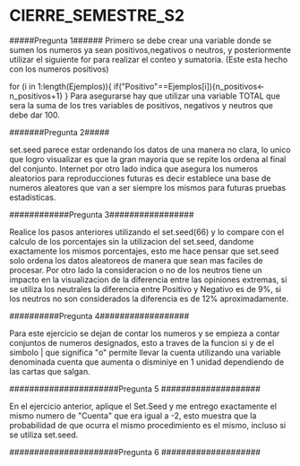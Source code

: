 # CIERRE_SEMESTRE_S2
#####Pregunta 1######
Primero se debe crear una variable donde se sumen los numeros ya sean positivos,negativos o neutros, y posteriormente utilizar el siguiente for para realizar el conteo y sumatoria. (Este esta hecho con los numeros positivos)

for (i in 1:length(Ejemplos)){
  if("Positivo"==Ejemplos[i]){n_positivos<-n_positivos+1}
}
Para asegurarse hay que utilizar una variable TOTAL que sera la suma de los tres variables de positivos, negativos y neutros que debe dar 100.

#######Pregunta 2#####

set.seed parece estar ordenando los datos de una manera no clara, lo unico que logro visualizar es que la gran mayoria que se repite los ordena al final del conjunto. Internet  por otro lado indica que asegura los numeros aleatorios para reproducciones futuras es decir establece una base de numeros aleatores que van a ser siempre los mismos para futuras pruebas estadisticas.

############Pregunta 3#################

Realice los pasos anteriores utilizando el set.seed(66) y lo compare con el calculo de los porcentajes sin la utilizacion del set.seed, dandome exactamente los mismos  porcentajes, esto me hace pensar que set.seed solo ordena los datos aleatoreos de manera que sean mas faciles de procesar.
Por otro lado la consideracion o no de los neutros tiene un impacto en la visualizacion de la diferencia entre las opiniones extremas, si se utiliza los neutrales la diferencia entre Positivo y Negativo es de 9%, si los neutros no son considerados la diferencia es de 12% aproximadamente.

##########Pregunta 4##################

Para este ejercicio se dejan de contar los numeros y se empieza a contar conjuntos de numeros designados, esto a traves de la funcion si y de el simbolo | que significa "o" permite llevar la cuenta utilizando una variable denominada cuenta que aumenta o disminiye en 1 unidad dependiendo de las cartas que salgan.


######################Pregunta 5 ####################

En el ejercicio anterior, aplique el Set.Seed y me entrego exactamente el mismo numero de "Cuenta" que era igual a -2, esto muestra que la probabilidad de que ocurra el mismo procedimiento es el mismo, incluso si se utiliza set.seed.

######################Pregunta 6 ####################


